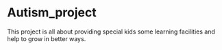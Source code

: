 # Autism_project

This project is all about providing special kids some learning facilities and help to grow in better ways.
